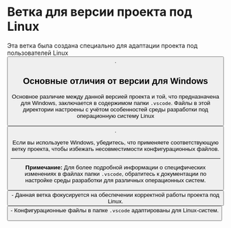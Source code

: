 # Ветка для версии проекта под Linux

Эта ветка была создана специально для адаптации проекта под пользователей Linux <button class="citation-flag" data-index="1">. 

## Основные отличия от версии для Windows

Основное различие между данной версией проекта и той, что предназначена для Windows, заключается в содержимом папки `.vscode`. Файлы в этой директории настроены с учётом особенностей среды разработки под операционную систему Linux <button class="citation-flag" data-index="2">.

Если вы используете Windows, убедитесь, что применяете соответствующую ветку проекта, чтобы избежать несовместимости конфигурационных файлов.

---

**Примечание:** Для более подробной информации о специфических изменениях в файлах папки `.vscode`, обратитесь к документации по настройке среды разработки для различных операционных систем.

<button class="citation-flag" data-index="1"> - Данная ветка фокусируется на обеспечении корректной работы проекта под Linux.
<button class="citation-flag" data-index="2"> - Конфигурационные файлы в папке `.vscode` адаптированы для Linux-систем.
